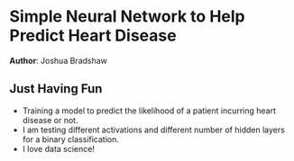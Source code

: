 # Simple Neural Network to Help Predict Heart Disease
**Author**: Joshua Bradshaw

## Just Having Fun
* Training a model to predict the likelihood of a patient incurring heart disease or not.
* I am testing different activations and different number of hidden layers for a binary classification.
* I love data science!
